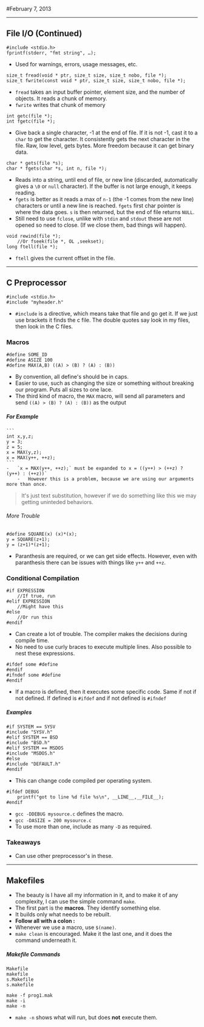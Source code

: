 #February 7, 2013
***
## File I/O (Continued)
```
#include <stdio.h>
fprintf(stderr, "fmt string", …);
```
-	Used for warnings, errors, usage messages, etc.

```
size_t fread(void * ptr, size_t size, size_t nobo, file *);
size_t fwrite(const void * ptr, size_t size, size_t nobo, file *);
```
-	`fread` takes an input buffer pointer, element size, and the number of objects. It reads a chunk of memory.
-	`fwrite` writes that chunk of memory

```
int getc(file *);
int fgetc(file *);
```
-	Give back a single character, -1 at the end of file. If it is not -1, cast it to a `char` to get the character. It consistently gets the next character in the file. Raw, low level, gets bytes. More freedom because it can get binary data.

```
char * gets(file *s);
char * fgets(char *s, int n, file *);
```
-	Reads into a string, until end of file, or new line (discarded, automatically gives a `\0` or `null` character). If the buffer is not large enough, it keeps reading.
-	`fgets` is better as it reads a max of `n-1` (the -1 comes from the new line) characters or until a new line is reached. `fgets` first char pointer is where the data goes. `s` is then returned, but the end of file returns `NULL`.
-	Still need to use `fclose`, unlike with `stdin` and `stdout` these are not opened so need to close. (If we close them, bad things will happen).

```
void rewind(file *);
	//Or fseek(file *, OL ,seekset);
long ftell(file *);
```
-	`ftell` gives the current offset in the file.
***
## C Preprocessor
```
#include <stdio.h>
#include "myheader.h"
```
-	`#include` is a directive, which means take that file and go get it. If we just use brackets it finds the c file. The double quotes say look in my files, then look in the C files.

### Macros
```
#define SOME_ID
#define ASIZE 100
#define MAX(A,B) ((A) > (B) ? (A) : (B))
```
-	By convention, all define's should be in caps.
-	Easier to use, such as changing the size or something without breaking our program. Puts all sizes to one lace.
-	The third kind of macro, the `MAX` macro, will send all parameters and send `((A) > (B) ? (A) : (B))` as the output
##### 	For Example
	```
	int x,y,z;
	y = 3;
	z = 5;
	x = MAX(y,z);
	x = MAX(y++, ++z);
	```
	-	`x = MAX(y++, ++z);` must be expanded to x = ((y++) > (++z) ? (y++) : (++z))`
		-	However this is a problem, because we are using our arguments more than once.
>	It's just text substitution, however if we do something like this we may getting uninteded behaviors.

###### More Trouble
```
#define SQUARE(x) (x)*(x);
y = SQUARE(z+1);
y = (z+1)*(z+1);
```
-	Paranthesis are required, or we can get side effects. However, even with paranthesis there can be issues with things like `y++` and `++z`.

### Conditional Compilation
```
#if EXPRESSION
	//If true, run
#elif EXPRESSION
	//Might have this
#else
	//Or run this
#endif
```
-	Can create a lot of trouble. The compiler makes the decisions during compile time.
-	No need to use curly braces to execute multiple lines. Also possible to nest these expressions.

```
#ifdef some #define
#endif
#ifndef some #define
#endif
```
-	If a macro is defined, then it executes some specific code. Same if not if not defined. If defined is `#ifdef` and if not defined is `#ifndef`
##### Examples
```
#if SYSTEM == SYSV
#include "SYSV.h"
#elif SYSTEM == BSD
#include "BSD.h"
#elif SYSTEM == MSDOS
#include "MSDOS.h"
#else
#include "DEFAULT.h"
#endif
```
-	This can change code compiled per operating system.

```
#ifdef DEBUG
	printf("got to line %d file %s\n", __LINE__,__FILE__);
#endif
```
-	`gcc -DDEBUG mysource.c` defines the macro.
-	`gcc -DASIZE = 200 mysource.c`
-	To use more than one, include as many `-D` as required.

### Takeaways
-	Can use other preprocessor's in these.
***
## Makefiles
-	The beauty is I have all my information in it, and to make it of any complexity, I can use the simple command `make`.
-	The first part is the **macros**. They identify something else.
-	It builds only what needs to be rebuilt.
-	**Follow all with a colon :**
-	Whenever we use a macro, use `$(name)`.
-	`make clean` is encouraged. Make it the last one, and it does the command underneath it.
##### Makefile Commands

```
Makefile
makefile
s.Makefile
s.makefile

make -f prog1.mak
make -i	
make -n
```
-	`make -n` shows what will run, but does **not** execute them.